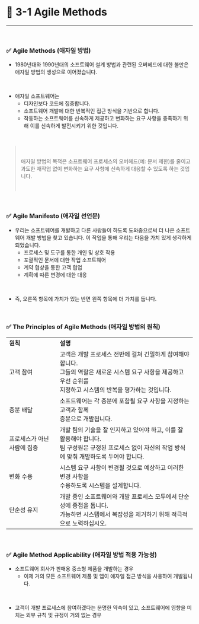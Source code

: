 # 🍎 3-1 Agile Methods
---
<br>

### ✅ Agile Methods (애자일 방법)
- 1980년대와 1990년대의 소프트웨어 설계 방법과 관련된 오버헤드에 대한 불만은 애자일 방법의 생성으로 이어졌습니다. 
<br>

- 애자일 소프트웨어는
  - 디자인보다 코드에 집중합니다.
  - 소프트웨어 개발에 대한 반복적인 접근 방식을 기반으로 합니다.
  - 작동하는 소프트웨어를 신속하게 제공하고 변화하는 요구 사항을 충족하기 위해 이를 신속하게 발전시키기 위한 것입니다.
<br>

> <br>
> 
> 애자일 방법의 목적은 소프트웨어 프로세스의 오버헤드(예: 문서 제한)를 줄이고 과도한 재작업 없이 변화하는 요구 사항에 신속하게 대응할 수 있도록 하는 것입니다.
> 
> <br>

<br>

### ✅ Agile Manifesto (애자일 선언문)
- 우리는 소프트웨어를 개발하고 다른 사람들이 하도록 도와줌으로써 더 나은 소프트웨어 개발 방법을 찾고 있습니다. 이 작업을 통해 우리는 다음을 가치 있게 생각하게 되었습니다.
  - 프로세스 및 도구를 통한 개인 및 상호 작용
  - 포괄적인 문서에 대한 작업 소프트웨어
  - 계약 협상을 통한 고객 협업
  - 계획에 따른 변경에 대한 대응
<br>

- 즉, 오른쪽 항목에 가치가 있는 반면 왼쪽 항목에 더 가치를 둡니다.
<br>

### ✅ The Principles of Agile Methods (애자일 방법의 원칙)

<table>
  <tr>
    <td><b>원칙</td>
    <td><b>설명</td>
  </tr>
  <tr>
    <td>고객 참여</td>
    <td>
      고객은 개발 프로세스 전반에 걸쳐 긴밀하게 참여해야 합니다. <br>
      그들의 역할은 새로운 시스템 요구 사항을 제공하고 우선 순위를 <br>
      지정하고 시스템의 반복을 평가하는 것입니다.</td>
  </tr>
  <tr>
    <td>증분 배달</td>
    <td>
      소프트웨어는 각 증분에 포함될 요구 사항을 지정하는 고객과 함께 <br>
      증분으로 개발됩니다.</td>
  </tr>
  <tr>
    <td>프로세스가 아닌 사람에 집중</td>
    <td>
      개발 팀의 기술을 잘 인지하고 있어야 하고, 이를 잘 활용해야 합니다. <br>
      팀 구성원은 규정된 프로세스 없이 자신의 작업 방식에 맞춰 개발하도록 두어야 합니다.</td>
  </tr>
  <tr>
    <td>변화 수용</td>
    <td>
      시스템 요구 사항이 변경될 것으로 예상하고 이러한 변경 사항을 <br>
      수용하도록 시스템을 설계합니다.</td>
  </tr>
  <tr>
    <td>단순성 유지</td>
    <td>
      개발 중인 소프트웨어와 개발 프로세스 모두에서 단순성에 중점을 둡니다.<br> 가능하면 시스템에서 복잡성을 제거하기 위해 적극적으로 노력하십시오.</td>
  </tr>
</table>
<br>

### ✅ Agile Method Applicability (애자일 방법 적용 가능성)
- 소프트웨어 회사가 판매용 중소형 제품을 개발하는 경우
  - 이제 거의 모든 소프트웨어 제품 및 앱이 애자일 접근 방식을 사용하여 개발됩니다.
<br>

- 고객이 개발 프로세스에 참여하겠다는 분명한 약속이 있고, 소프트웨어에 영향을 미치는 외부 규칙 및 규정이 거의 없는 경우
<br>
